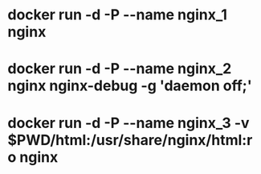 # docker run -d -P --name nginx_1 nginx

# docker run -d -P --name nginx_2 nginx nginx-debug -g 'daemon off;'

# docker run -d -P --name nginx_3 -v $PWD/html:/usr/share/nginx/html:ro nginx

